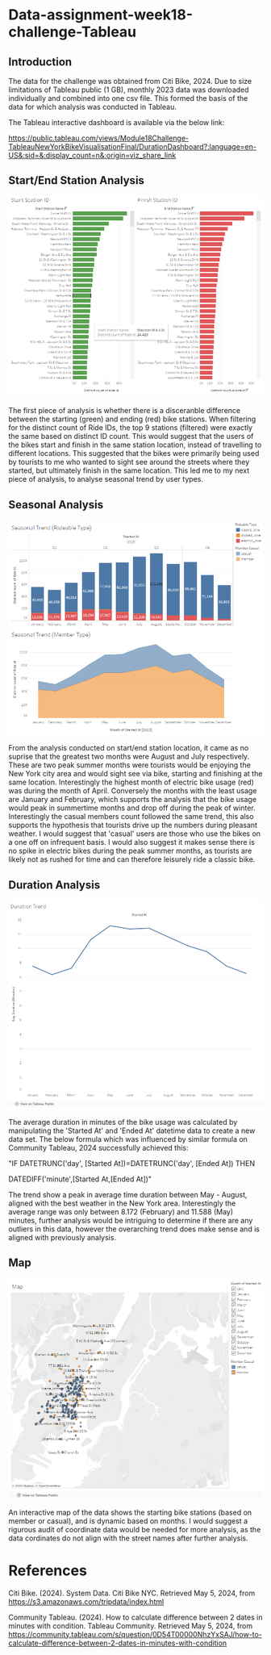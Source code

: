 # Data-assignment-week18-challenge-Tableau

## Introduction
The data for the challenge was obtained from Citi Bike, 2024. Due to size limitations of Tableau public (1 GB), monthly 2023 data was downloaded individually and combined into one csv file. This formed the basis of the data for which analysis was conducted in Tableau.

The Tableau interactive dashboard is available via the below link:

https://public.tableau.com/views/Module18Challenge-TableauNewYorkBikeVisualisationFinal/DurationDashboard?:language=en-US&:sid=&:display_count=n&:origin=viz_share_link

## Start/End Station Analysis

![Start/End Station Analysis](Dashboard_Station_Analysis.PNG)

The first piece of analysis is whether there is a disceranble difference between the starting (green) and ending (red) bike stations. When filtering for the distinct count of Ride IDs, the top 9 stations (filtered) were exactly the same based on distinct ID count. This would suggest that the users of the bikes start and finish in the same station location, instead of travelling to different locations. This suggested that the bikes were primarily being used by tourists to me who wanted to sight see around the streets where they started, but ultimately finish in the same location. This led me to my next piece of analysis, to analyse seasonal trend by user types.

## Seasonal Analysis

![Seasonal Analysis](Dashboard_Seasonal_Analysis.PNG)

From the analysis conducted on start/end station location, it came as no suprise that the greatest two months were August and July respectively. These are two peak summer months were tourists would be enjoying the New York city area and would sight see via bike, starting and finishing at the same location. Interestingly the highest month of electric bike usage (red) was during the month of April. Conversely the months with the least usage are January and February, which supports the analysis that the bike usage would peak in summertime months and drop off during the peak of winter. Interestingly the casual members count followed the same trend, this also supports the hypothesis that tourists drive up the numbers during pleasant weather. I would suggest that 'casual' users are those who use the bikes on a one off on infrequent basis. I would also suggest it makes sense there is no spike in electric bikes during the peak summer months, as tourists are likely not as rushed for time and can therefore leisurely ride a classic bike.

## Duration Analysis

![Duration Analysis](Dashboard_Duration_Analysis.PNG)

The average duration in minutes of the bike usage was calculated by manipulating the 'Started At' and 'Ended At' datetime data to create a new data set. The below formula which was influenced by similar formula on Community Tableau, 2024 successfully achieved this:

"IF DATETRUNC('day', [Started At])=DATETRUNC('day', [Ended At]) THEN

  DATEDIFF('minute',[Started At,[Ended At])"

The trend show a peak in average time duration between May - August, aligned with the best weather in the New York area. Interestingly the average range was only between 8.172 (February) and 11.588 (May) minutes, further analysis would be intriguing to determine if there are any outliers in this data, however the overarching trend does make sense and is aligned with previously analysis.

## Map

![Map Analysis](Dashboard_Map_Analysis_Start.PNG)

An interactive map of the data shows the starting bike stations (based on member or casual), and is dynamic based on months. I would suggest a rigurous audit of coordinate data would be needed for more analysis, as the data cordinates do not align with the street names after further analysis.


# References
Citi Bike. (2024). System Data. Citi Bike NYC. Retrieved May 5, 2024, from https://s3.amazonaws.com/tripdata/index.html

Community Tableau. (2024). How to calculate difference between 2 dates in minutes with condition. Tableau Community. Retrieved May 5, 2024, from https://community.tableau.com/s/question/0D54T00000NhzYxSAJ/how-to-calculate-difference-between-2-dates-in-minutes-with-condition